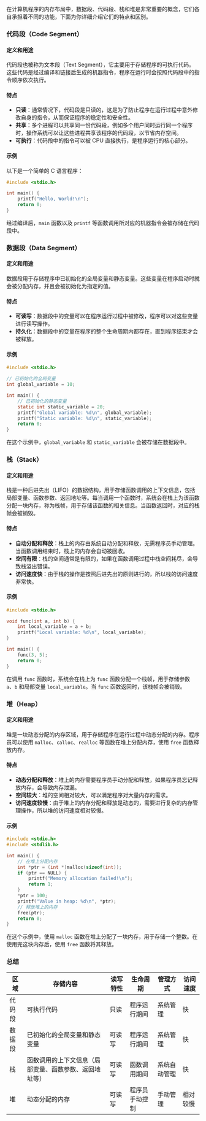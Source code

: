 在计算机程序的内存布局中，数据段、代码段、栈和堆是非常重要的概念，它们各自承担着不同的功能，下面为你详细介绍它们的特点和区别。

### 代码段（Code Segment）
#### 定义和用途
代码段也被称为文本段（Text Segment），它主要用于存储程序的可执行代码。这些代码是经过编译和链接后生成的机器指令，程序在运行时会按照代码段中的指令顺序依次执行。

#### 特点
- **只读**：通常情况下，代码段是只读的，这是为了防止程序在运行过程中意外修改自身的指令，从而保证程序的稳定性和安全性。
- **共享**：多个进程可以共享同一份代码段，例如多个用户同时运行同一个程序时，操作系统可以让这些进程共享该程序的代码段，以节省内存空间。
- **可执行**：代码段中的指令可以被 CPU 直接执行，是程序运行的核心部分。

#### 示例
以下是一个简单的 C 语言程序：
```c
#include <stdio.h>

int main() {
    printf("Hello, World!\n");
    return 0;
}
```
经过编译后，`main` 函数以及 `printf` 等函数调用所对应的机器指令会被存储在代码段中。

### 数据段（Data Segment）
#### 定义和用途
数据段用于存储程序中已初始化的全局变量和静态变量。这些变量在程序启动时就会被分配内存，并且会被初始化为指定的值。

#### 特点
- **可读写**：数据段中的变量可以在程序运行过程中被修改，程序可以对这些变量进行读写操作。
- **持久化**：数据段中的变量在程序的整个生命周期内都存在，直到程序结束才会被释放。

#### 示例
```c
#include <stdio.h>

// 已初始化的全局变量
int global_variable = 10;

int main() {
    // 已初始化的静态变量
    static int static_variable = 20;
    printf("Global variable: %d\n", global_variable);
    printf("Static variable: %d\n", static_variable);
    return 0;
}
```
在这个示例中，`global_variable` 和 `static_variable` 会被存储在数据段中。

### 栈（Stack）
#### 定义和用途
栈是一种后进先出（LIFO）的数据结构，用于存储函数调用的上下文信息，包括局部变量、函数参数、返回地址等。每当调用一个函数时，系统会在栈上为该函数分配一块内存，称为栈帧，用于存储该函数的相关信息。当函数返回时，对应的栈帧会被销毁。

#### 特点
- **自动分配和释放**：栈上的内存由系统自动分配和释放，无需程序员手动管理。当函数调用结束时，栈上的内存会自动被回收。
- **空间有限**：栈的空间通常是有限的，如果在函数调用过程中栈空间耗尽，会导致栈溢出错误。
- **访问速度快**：由于栈的操作是按照后进先出的原则进行的，所以栈的访问速度非常快。

#### 示例
```c
#include <stdio.h>

void func(int a, int b) {
    int local_variable = a + b;
    printf("Local variable: %d\n", local_variable);
}

int main() {
    func(3, 5);
    return 0;
}
```
在调用 `func` 函数时，系统会在栈上为 `func` 函数分配一个栈帧，用于存储参数 `a`、`b` 和局部变量 `local_variable`。当 `func` 函数返回时，该栈帧会被销毁。

### 堆（Heap）
#### 定义和用途
堆是一块动态分配的内存区域，用于存储程序在运行过程中动态分配的内存。程序员可以使用 `malloc`、`calloc`、`realloc` 等函数在堆上分配内存，使用 `free` 函数释放内存。

#### 特点
- **动态分配和释放**：堆上的内存需要程序员手动分配和释放，如果程序员忘记释放内存，会导致内存泄漏。
- **空间较大**：堆的空间相对较大，可以满足程序对大量内存的需求。
- **访问速度较慢**：由于堆上的内存分配和释放是动态的，需要进行复杂的内存管理操作，所以堆的访问速度相对较慢。

#### 示例
```c
#include <stdio.h>
#include <stdlib.h>

int main() {
    // 在堆上分配内存
    int *ptr = (int *)malloc(sizeof(int));
    if (ptr == NULL) {
        printf("Memory allocation failed!\n");
        return 1;
    }
    *ptr = 100;
    printf("Value in heap: %d\n", *ptr);
    // 释放堆上的内存
    free(ptr);
    return 0;
}
```
在这个示例中，使用 `malloc` 函数在堆上分配了一块内存，用于存储一个整数。在使用完这块内存后，使用 `free` 函数将其释放。

### 总结
| 区域 | 存储内容 | 读写特性 | 生命周期 | 管理方式 | 访问速度 |
| --- | --- | --- | --- | --- | --- |
| 代码段 | 可执行代码 | 只读 | 程序运行期间 | 系统管理 | 快 |
| 数据段 | 已初始化的全局变量和静态变量 | 可读写 | 程序运行期间 | 系统管理 | 快 |
| 栈 | 函数调用的上下文信息（局部变量、函数参数、返回地址等） | 可读写 | 函数调用期间 | 系统自动管理 | 快 |
| 堆 | 动态分配的内存 | 可读写 | 程序员手动控制 | 手动管理 | 相对较慢 | 